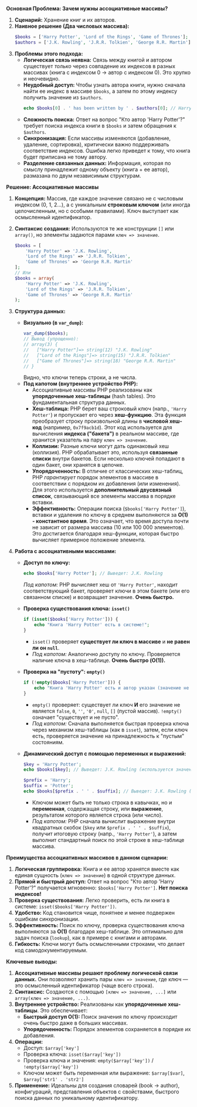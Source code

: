 **Основная Проблема: Зачем нужны ассоциативные массивы?**

1.  **Сценарий:** Хранение книг и их авторов.
2.  **Наивное решение (Два числовых массива):**
    ```php
    $books = ['Harry Potter', 'Lord of the Rings', 'Game of Thrones'];
    $authors = ['J.K. Rowling', 'J.R.R. Tolkien', 'George R.R. Martin'];
    ```
3.  **Проблемы этого подхода:**
    - **Логическая связь неявна:** Связь между книгой и автором существует _только_ через совпадение их индексов в разных массивах (книга с индексом 0 -> автор с индексом 0). Это хрупко и неочевидно.
    - **Неудобный доступ:** Чтобы узнать автора книги, нужно сначала найти ее индекс в массиве `$books`, а затем по этому индексу получить значение из `$authors`.
      ```php
      echo $books[0] . ' has been written by ' . $authors[0]; // Harry Potter has been written by J.K. Rowling
      ```
    - **Сложность поиска:** Ответ на вопрос "Кто автор 'Harry Potter'?" требует поиска индекса книги в `$books` и затем обращения к `$authors`.
    - **Синхронизация:** Если массивы изменяются (добавление, удаление, сортировка), критически важно поддерживать соответствие индексов. Ошибка легко приведет к тому, что книга будет приписана не тому автору.
    - **Разделение связанных данных:** Информация, которая по смыслу принадлежит одному объекту (книга + ее автор), размазана по двум независимым структурам.

**Решение: Ассоциативные массивы**

1.  **Концепция:** Массив, где каждое значение связано не с числовым индексом (0, 1, 2...), а с уникальным **строковым ключом** (или иногда целочисленным, но с особыми правилами). Ключ выступает как осмысленный идентификатор.
2.  **Синтаксис создания:**
    Используются те же конструкции `[]` или `array()`, но элементы задаются парами `ключ => значение`.
    ```php
    $books = [
        'Harry Potter' => 'J.K. Rowling',
        'Lord of the Rings' => 'J.R.R. Tolkien',
        'Game of Thrones' => 'George R.R. Martin'
    ];
    // Или
    $books = array(
        'Harry Potter' => 'J.K. Rowling',
        'Lord of the Rings' => 'J.R.R. Tolkien',
        'Game of Thrones' => 'George R.R. Martin'
    );
    ```
3.  **Структура данных:**

    - **Визуально (в `var_dump`):**
      ```php
      var_dump($books);
      // Вывод (упрощенно):
      // array(3) {
      //   ["Harry Potter"]=> string(12) "J.K. Rowling"
      //   ["Lord of the Rings"]=> string(15) "J.R.R. Tolkien"
      //   ["Game of Thrones"]=> string(18) "George R.R. Martin"
      // }
      ```
      Видно, что ключи теперь строки, а не числа.
    - **Под капотом (внутреннее устройство PHP):**
      - Ассоциативные массивы PHP реализованы как **упорядоченные хеш-таблицы** (hash tables). Это фундаментальная структура данных.
      - **Хеш-таблица:** PHP берет ваш строковый ключ (напр., `'Harry Potter'`) и пропускает его через **хеш-функцию**. Эта функция преобразует строку произвольной длины в **числовой хеш-код** (например, `0x7f9acb1d`). Этот код используется для вычисления **индекса ("бакета")** в реальном массиве, где хранится указатель на пару `ключ => значение`.
      - **Коллизии:** Разные ключи могут дать одинаковый хеш (коллизия). PHP обрабатывает это, используя **связанные списки** внутри бакетов. Если несколько ключей попадают в один бакет, они хранятся в цепочке.
      - **Упорядоченность:** В отличие от классических хеш-таблиц, PHP _гарантирует_ порядок элементов в массиве в соответствии с порядком их добавления (или изменения). Для этого используется **дополнительный двусвязный список**, связывающий все элементы массива в порядке вставки.
      - **Эффективность:** Операции поиска (`$books['Harry Potter']`), вставки и удаления по ключу в среднем выполняются за **O(1) - константное время**. Это означает, что время доступа почти не зависит от размера массива (10 или 100 000 элементов). Это достигается благодаря хеш-функции, которая быстро вычисляет примерное положение элемента.

4.  **Работа с ассоциативными массивами:**

    - **Доступ по ключу:**
      ```php
      echo $books['Harry Potter']; // Выведет: J.K. Rowling
      ```
      _Под капотом:_ PHP вычисляет хеш от `'Harry Potter'`, находит соответствующий бакет, проверяет ключи в этом бакете (или его связанном списке) и возвращает значение. **Очень быстро.**
    - **Проверка существования ключа: `isset()`**
      ```php
      if (isset($books['Harry Potter'])) {
          echo "Книга 'Harry Potter' есть в системе!";
      }
      ```
      - `isset()` проверяет **существует ли ключ в массиве** и **не равен ли он `null`**.
      - _Под капотом:_ Аналогично доступу по ключу. Проверяется наличие ключа в хеш-таблице. **Очень быстро (O(1)).**
    - **Проверка на "пустоту": `empty()`**
      ```php
      if (!empty($books['Harry Potter'])) {
          echo "Книга 'Harry Potter' есть и автор указан (значение не 'пустое').";
      }
      ```
      - `empty()` проверяет: существует ли ключ **И** его значение не является `false`, `0`, `''`, `'0'`, `null`, `[]` (пустой массив). `!empty()` означает "существует и не пусто".
      - _Под капотом:_ Сначала выполняется быстрая проверка ключа через механизм хеш-таблицы (как в `isset`), затем, если ключ есть, проверяется значение на принадлежность к "пустым" состояниям.
    - **Динамический доступ с помощью переменных и выражений:**

      ```php
      $key = 'Harry Potter';
      echo $books[$key]; // Выведет: J.K. Rowling (используется значение переменной $key)

      $prefix = 'Harry';
      $suffix = 'Potter';
      echo $books[$prefix . ' ' . $suffix]; // Выведет: J.K. Rowling (результат выражения "Harry Potter")
      ```

      - Ключом может быть не только строка в кавычках, но и **переменная**, содержащая строку, или **выражение**, результатом которого является строка (или число).
      - _Под капотом:_ PHP сначала вычислит выражение внутри квадратных скобок (`$key` или `$prefix . ' ' . $suffix`), получит итоговую строку (напр., `'Harry Potter'`), а затем выполнит стандартный поиск по этой строке в хеш-таблице массива.

**Преимущества ассоциативных массивов в данном сценарии:**

1.  **Логическая группировка:** Книга и ее автор хранятся вместе как единая сущность (`ключ => значение`) в одной структуре данных.
2.  **Прямой и быстрый доступ:** Ответ на вопрос "Кто автор 'Harry Potter'?" получается мгновенно: `$books['Harry Potter']`. **Нет поиска индексов!**
3.  **Проверка существования:** Легко проверить, есть ли книга в системе: `isset($books['Harry Potter'])`.
4.  **Удобство:** Код становится чище, понятнее и менее подвержен ошибкам синхронизации.
5.  **Эффективность:** Поиск по ключу, проверка существования ключа выполняются за **O(1)** благодаря хеш-таблице. Это оптимально для задач поиска (`lookup`), как в примере с книгами и авторами.
6.  **Гибкость:** Ключи могут быть осмысленными строками, что делает код самодокументируемым.

**Ключевые выводы:**

1.  **Ассоциативные массивы решают проблему логической связи данных.** Они позволяют хранить пары `ключ => значение`, где ключ — это осмысленный идентификатор (чаще всего строка).
2.  **Синтаксис:** Создаются с помощью `[ключ => значение, ...]` или `array(ключ => значение, ...)`.
3.  **Внутреннее устройство:** Реализованы как **упорядоченные хеш-таблицы**. Это обеспечивает:
    - **Быстрый доступ O(1):** Поиск значения по ключу происходит очень быстро даже в больших массивах.
    - **Упорядоченность:** Порядок элементов сохраняется в порядке их добавления.
4.  **Операции:**
    - Доступ: `$array['key']`
    - Проверка ключа: `isset($array['key'])`
    - Проверка ключа и значения: `empty($array['key'])` / `!empty($array['key'])`
    - Ключом может быть переменная или выражение: `$array[$var]`, `$array['str1' . 'str2']`
5.  **Применение:** Идеальны для создания словарей (book -> author), конфигураций, представления объектов с свойствами, быстрого поиска данных по уникальному идентификатору.
